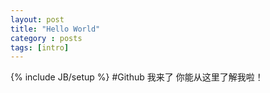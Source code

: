 ```yaml
---
layout: post
title: "Hello World"
category : posts
tags: [intro]
---
```

{% include JB/setup %}
#Github 我来了
你能从这里了解我啦！

